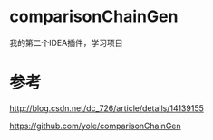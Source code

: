 # comparisonChainGen

我的第二个IDEA插件，学习项目

# 参考

http://blog.csdn.net/dc_726/article/details/14139155

https://github.com/yole/comparisonChainGen